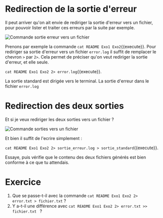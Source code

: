 # Redirection de la sortie d'erreur

Il peut arriver qu'on ait envie de rediriger la sortie d'erreur vers un fichier,
pour pouvoir lister et traiter ces erreurs par la suite par exemple.

<img src="./assets/commande_ss_se_to_terminal_file.png" alt="Commande sortie erreur vers un fichier"/>

Prenons par exemple la commande `cat README Exo1 Exo2`{{execute}}.
Pour rediriger sa sortie d'erreur vers un fichier `error.log` il suffit de remplacer le chevron `>` par `2>`. 
Cela permet de préciser qu'on veut rediriger la sortie d'erreur, et elle seule.

`cat README Exo1 Exo2 2> error.log`{{execute}}.

La sortie standard est dirigée vers le terminal. La sortie d'erreur dans le fichier `error.log`

# Redirection des deux sorties 

Et si je veux rediriger les deux sorties vers un fichier ?

<img src="./assets/commande_ss_se_to_file.png" alt="Commande sorties vers un fichier"/>

Et bien il suffit de l'ecrire simplement :

`cat README Exo1 Exo2 2> sortie_erreur.log > sortie_standard`{{execute}}.

Essaye, puis vérifie que le contenu des deux fichiers générés est bien conforme à ce que tu attendais.


# Exercice

1. Que se passe-t-il avec la commande `cat README Exo1 Exo2 2> error.txt > fichier.txt` ?
2. Y a-t-il une différence avec `cat README Exo1 Exo2 2> error.txt >> fichier.txt ` ?
```

